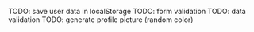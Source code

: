 TODO: save user data in localStorage
TODO: form validation
TODO: data validation
TODO: generate profile picture (random color)
